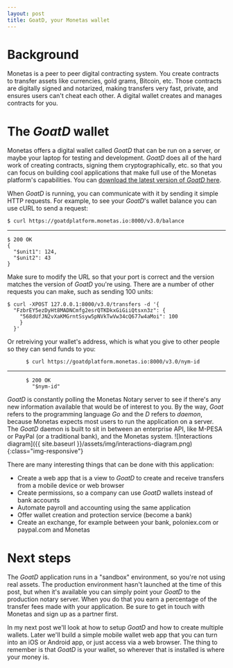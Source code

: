 ```yaml
---
layout: post
title: GoatD, your Monetas wallet
---
```


# Background

Monetas is a peer to peer digital contracting system. You create contracts to transfer assets like currencies, gold grams, Bitcoin, etc. Those contracts are digitally signed and notarized, making transfers very fast, private, and ensures users can't cheat each other. A digital wallet creates and manages contracts for you.

# The *GoatD* wallet

Monetas offers a digital wallet called *GoatD* that can be run on a server, or maybe your laptop for testing and development. *GoatD* does all of the hard work of creating contracts, signing them cryptographically, etc. so that you can focus on building cool applications that make full use of the Monetas platform's capabilities. You can [download the latest version of *GoatD* here](https://goatd.monetas.net/).

When *GoatD* is running, you can communicate with it by sending it simple HTTP requests. For example, to see your *GoatD*'s wallet balance you can use cURL to send a request:



    $ curl https://goatdplatform.monetas.io:8000/v3.0/balance

<hr class="codebreak">

    $ 200 OK
    {
      "$unit1": 124,
      "$unit2": 43
    }

Make sure to modify the URL so that your port is correct and the version matches the version of *GoatD* you're using. There are a number of other requests you can make, such as sending 100 units:



    $ curl -XPOST 127.0.0.1:8000/v3.0/transfers -d '{
      "FzbrEY5ezDyHt8MADNCmfg2esrQTKDkxGiGiiQtsxn3z": {
        "568dUfJN2vXaKMGrntSsyw5pNVkTwVw34cQ677w4aMoi": 100
        }
      }'

Or retreiving your wallet's address, which is what you give to other people so they can send funds to you:




          $ curl https://goatdplatform.monetas.io:8000/v3.0/nym-id

<hr class="codebreak">

          $ 200 OK
            "$nym-id"

*GoatD* is constantly polling the Monetas Notary server to see if there's any new information available that would be of interest to you. By the way, *Goat* refers to the programming language *Go* and the *D* refers to *daemon*, because Monetas expects most users to run the application on a server. The *GoatD* daemon is built to sit in between an enterprise API, like M-PESA or PayPal (or a traditional bank), and the Monetas system. ![Interactions diagram]({{ site.baseurl }}/assets/img/interactions-diagram.png){:class="img-responsive"}

There are many interesting things that can be done with this application:

* Create a web app that is a view to *GoatD* to create and receive transfers from a mobile device or web browser
* Create permissions, so a company can use *GoatD* wallets instead of bank accounts
* Automate payroll and accounting using the same application
* Offer wallet creation and protection service (become a bank)
* Create an exchange, for example between your bank, poloniex.com or paypal.com and Monetas

# Next steps

The *GoatD* application runs in a "sandbox" environment, so you're not using real assets. The production environment hasn't launched at the time of this post, but when it's available you can simply point your *GoatD* to the production notary server. When you do that you earn a percentage of the transfer fees made with your application. Be sure to get in touch with Monetas and sign up as a partner first.  

In my next post we'll look at how to setup *GoatD* and how to create multiple wallets. Later we'll build a simple mobile wallet web app that you can turn into an iOS or Android app, or just access via a web browser. The thing to remember is that *GoatD* is your wallet, so wherever that is installed is where your money is.
